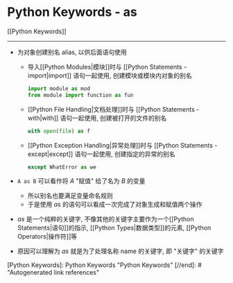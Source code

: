 # Python Keywords - as

[[Python Keywords]]

---

* 为对象创建别名 alias, 以供后面语句使用
    * 导入[[Python Modules|模块]]时与 [[Python Statements - import|import]] 语句一起使用, 创建模块或模块内对象的别名

        ```py
        import module as mod
        from module import function as fun
        ```

    * [[Python File Handling|文档处理]]时与 [[Python Statements - with|with]] 语句一起使用, 创建被打开的文件的别名

        ```py
        with open(file) as f
        ```

    * [[Python Exception Handling|异常处理]]时与 [[Python Statements - except|except]] 语句一起使用, 创建指定的异常的别名

        ```py
        except WhatError as we
        ```

* `A as B` 可以看作将 *A* "赋值" 给了名为 *B* 的变量
    * 所以别名也要满足变量命名规则
    * 于是使用 *as* 的语句可以看成一次完成了对象生成和赋值两个操作 
* *as* 是一个纯粹的关键字, 不像其他的关键字主要作为一个[[Python Statements|语句]]的指示, [[Python Types|数据类型]]的元素, [[Python Operators|操作符]]等
* 原因可以理解为 *as* 就是为了处理名称 name 的关键字, 即 "关键字" 的关键字

[//begin]: # "Autogenerated link references for markdown compatibility"
[Python Keywords]: Python Keywords "Python Keywords"
[//end]: # "Autogenerated link references"